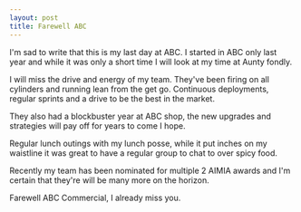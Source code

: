 ```yaml
---
layout: post
title: Farewell ABC
---
```


I'm sad to write that this is my last day at ABC.  I started in ABC only last year and while it was only a short time I will look at my time at Aunty fondly.  

I will miss the drive and energy of my team.  They've been firing on all cylinders and running lean from the get go.  Continuous deployments, regular sprints and a drive to be the best in the market.

They also had a blockbuster year at ABC shop, the new upgrades and strategies will pay off for years to come I hope. 

Regular lunch outings with my lunch posse, while it put inches on my waistline it was great to have a regular group to chat to over spicy food.  

Recently my team has been nominated for multiple 2 AIMIA awards and I'm certain that they're will be many more on the horizon. 

Farewell ABC Commercial, I already miss you.  